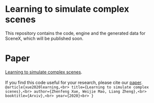 # Learning to simulate complex scenes
This repository contains the code, engine and the generated data for SceneX, which will be published soon.<br>
# Paper
[Learning to simulate complex scenes](https://arxiv.org/abs/2006.14611?context=cs.CV).<br>
<br>
If you find this code useful for your research, please cite our [paper](https://arxiv.org/abs/2006.14611?context=cs.CV).<br>
`
@article{xue2020learning,<br>
    title={Learning to simulate complex scenes},<br>
author={Zhenfeng Xue, Weijie Mao, Liang Zheng},<br>
booktitle={Arxiv},<br>
year={2020}<br>
}
`
